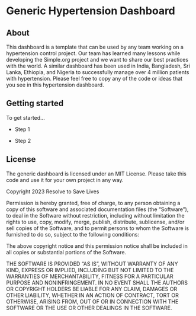 # Generic Hypertension Dashboard

## About
This dashboard is a template that can be used by any team working on a hypertension control project. Our team has learned many lessons while developing the Simple.org project and we want to share our best practices with the world. A similar dashboard has been used in India, Bangladesh, Sri Lanka, Ethiopia, and Nigeria to successfully manage over 4 million patients with hypertension. Please feel free to copy any of the code or ideas that you see in this hypertension dashboard.

## Getting started
To get started...

* Step 1

* Step 2

## License
The generic dashboard is licensed under an MIT License. Please take this code and use it for your own project in any way.

Copyright 2023 Resolve to Save Lives

Permission is hereby granted, free of charge, to any person obtaining a copy of this software and associated documentation files (the “Software”), to deal in the Software without restriction, including without limitation the rights to use, copy, modify, merge, publish, distribute, sublicense, and/or sell copies of the Software, and to permit persons to whom the Software is furnished to do so, subject to the following conditions:

The above copyright notice and this permission notice shall be included in all copies or substantial portions of the Software.

THE SOFTWARE IS PROVIDED “AS IS”, WITHOUT WARRANTY OF ANY KIND, EXPRESS OR IMPLIED, INCLUDING BUT NOT LIMITED TO THE WARRANTIES OF MERCHANTABILITY, FITNESS FOR A PARTICULAR PURPOSE AND NONINFRINGEMENT. IN NO EVENT SHALL THE AUTHORS OR COPYRIGHT HOLDERS BE LIABLE FOR ANY CLAIM, DAMAGES OR OTHER LIABILITY, WHETHER IN AN ACTION OF CONTRACT, TORT OR OTHERWISE, ARISING FROM, OUT OF OR IN CONNECTION WITH THE SOFTWARE OR THE USE OR OTHER DEALINGS IN THE SOFTWARE.
